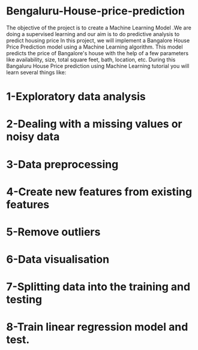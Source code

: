 # Bengaluru-House-price-prediction
The objective of the project is to create a Machine Learning Model .We are doing a supervised learning and our aim is to do predictive analysis to predict housing price
In this project, we will implement a Bangalore House Price Prediction model using a Machine Learning algorithm. This model predicts the price of Bangalore's house with the help of a few parameters like availability, size, total square feet, bath, location, etc. 
During this Bangaluru House Price prediction using Machine Learning tutorial you will learn several things like:
# 1-Exploratory data analysis
# 2-Dealing with a missing values or noisy data
# 3-Data preprocessing
# 4-Create new features from existing features
# 5-Remove outliers
# 6-Data visualisation
# 7-Splitting data into the training and testing 
# 8-Train linear regression model and test.
